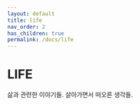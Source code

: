 ```yaml
---
layout: default
title: life
nav_order: 2
has_children: true
permalink: /docs/life
---
```


# LIFE

삶과 관련한 이야기들. 살아가면서 떠오른 생각들.
